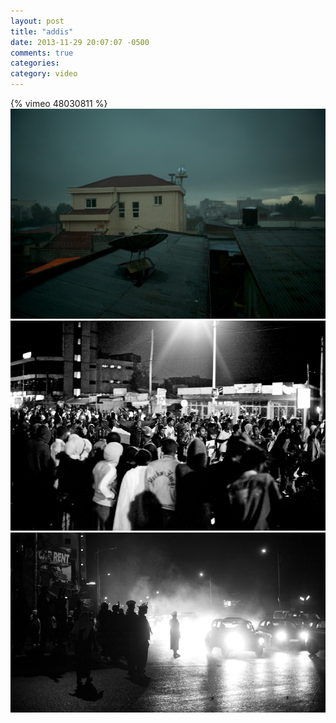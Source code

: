 ```yaml
---
layout: post
title: "addis"
date: 2013-11-29 20:07:07 -0500
comments: true
categories: 
category: video
---
```

{% vimeo 48030811 %}
![addis](/images/1_addis.jpg)
![addis](/images/2_addis.jpg)
![addis](/images/4_addis.jpg)

